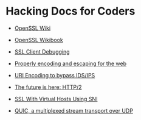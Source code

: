 Hacking Docs for Coders
=======================

* [OpenSSL Wiki](https://wiki.openssl.org "OpenSSL Foundation")

* [OpenSSL Wikibook](https://en.wikibooks.org/wiki/OpenSSL "Wikibooks")

* [SSL Client Debugging](https://cc.dcsec.uni-hannover.de/ "Distributed Computing Security at the University of Hanover")

* [Properly encoding and escaping for the web](https://www.onwebsecurity.com/security/properly-encoding-and-escaping-for-the-web.html "ON WEB SECURITY: Adventures while penetration testing")

* [URI Encoding to bypass IDS/IPS](http://decal.sdf.org/doc/uris-ids-evasion.txt "decal's security shed")

* [The future is here: HTTP/2](https://www.onwebsecurity.com/configuration/the-future-is-here-http2.html "ON WEB SECURITY: Adventures while penetration testing")

* [SSL With Virtual Hosts Using SNI](https://wiki.apache.org/httpd/NameBasedSSLVHostsWithSNI "The Apache Software Foundation")

* [QUIC, a multiplexed stream transport over UDP](https://www.chromium.org/quic "The Chromium Projects")

